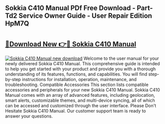 ## Sokkia C410 Manual PDf Free Download - Part-Td2 Service Owner Guide - User Repair Edition HpM7Q

# <h2><a href="http://bc79922.oget.top/?id=Sokkia+C410+Manual">🔗Download New 👉🔴 Sokkia C410 Manual</a></h2>

[![Sokkia C410 Manual new download](https://i.imgur.com/5g1atiW.png)](http://bc79922.oget.top/?id=Sokkia+C410+Manual)
Welcome to the user manual for your newly delivered Sokkia C410 Manual. This comprehensive guide is intended to help you get started with your product and provide you with a thorough understanding of its features, functions, and capabilities. You will find step-by-step instructions for installation, operation, maintenance, and troubleshooting. Compatible Accessories This section lists compatible accessories and peripherals for your new Sokkia C410 Manual. Sokkia C410 Manual comes with an array of advanced features, including geolocation, smart alerts, customizable themes, and multi-device syncing, all of which can be accessed and customized through the user interface. Please Don't Hesitate Sokkia C410 Manual. Our customer support team is ready to answer your questions.
